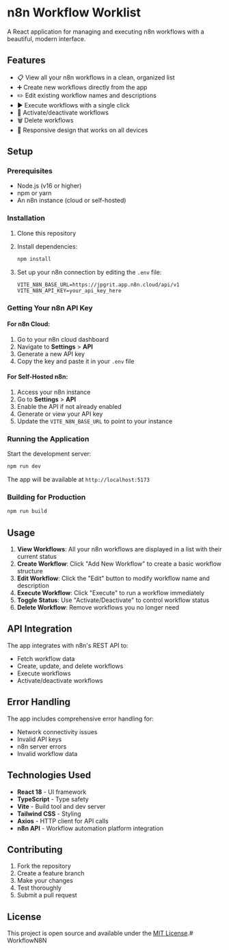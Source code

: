 # n8n Workflow Worklist

A React application for managing and executing n8n workflows with a beautiful, modern interface.

## Features

- 📋 View all your n8n workflows in a clean, organized list
- ➕ Create new workflows directly from the app
- ✏️ Edit existing workflow names and descriptions
- ▶️ Execute workflows with a single click
- 🔄 Activate/deactivate workflows
- 🗑️ Delete workflows
- 📱 Responsive design that works on all devices

## Setup

### Prerequisites

- Node.js (v16 or higher)
- npm or yarn
- An n8n instance (cloud or self-hosted)

### Installation

1. Clone this repository
2. Install dependencies:
   ```bash
   npm install
   ```

3. Set up your n8n connection by editing the `.env` file:
   ```env
   VITE_N8N_BASE_URL=https://jpgrit.app.n8n.cloud/api/v1
   VITE_N8N_API_KEY=your_api_key_here
   ```

### Getting Your n8n API Key

#### For n8n Cloud:
1. Go to your n8n cloud dashboard
2. Navigate to **Settings** > **API**
3. Generate a new API key
4. Copy the key and paste it in your `.env` file

#### For Self-Hosted n8n:
1. Access your n8n instance
2. Go to **Settings** > **API**
3. Enable the API if not already enabled
4. Generate or view your API key
5. Update the `VITE_N8N_BASE_URL` to point to your instance

### Running the Application

Start the development server:
```bash
npm run dev
```

The app will be available at `http://localhost:5173`

### Building for Production

```bash
npm run build
```

## Usage

1. **View Workflows**: All your n8n workflows are displayed in a list with their current status
2. **Create Workflow**: Click "Add New Workflow" to create a basic workflow structure
3. **Edit Workflow**: Click the "Edit" button to modify workflow name and description
4. **Execute Workflow**: Click "Execute" to run a workflow immediately
5. **Toggle Status**: Use "Activate/Deactivate" to control workflow status
6. **Delete Workflow**: Remove workflows you no longer need

## API Integration

The app integrates with n8n's REST API to:
- Fetch workflow data
- Create, update, and delete workflows
- Execute workflows
- Activate/deactivate workflows

## Error Handling

The app includes comprehensive error handling for:
- Network connectivity issues
- Invalid API keys
- n8n server errors
- Invalid workflow data

## Technologies Used

- **React 18** - UI framework
- **TypeScript** - Type safety
- **Vite** - Build tool and dev server
- **Tailwind CSS** - Styling
- **Axios** - HTTP client for API calls
- **n8n API** - Workflow automation platform integration

## Contributing

1. Fork the repository
2. Create a feature branch
3. Make your changes
4. Test thoroughly
5. Submit a pull request

## License

This project is open source and available under the [MIT License](LICENSE).#   W o r k f l o w N 8 N  
 
